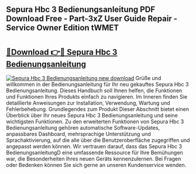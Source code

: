 ## Sepura Hbc 3 Bedienungsanleitung PDF Download Free - Part-3xZ User Guide Repair - Service Owner Edition tWMET

# <h2><a href="http://df21sn.blite.top/?on=Sepura+Hbc+3+Bedienungsanleitung">🔗Download 👉🔴 Sepura Hbc 3 Bedienungsanleitung</a></h2>

[![Sepura Hbc 3 Bedienungsanleitung new download](https://i.imgur.com/lujVjoI.png)](http://df21sn.blite.top/?on=Sepura+Hbc+3+Bedienungsanleitung)
Grüße und willkommen in der Bedienungsanleitung für Ihr neu gekauftes Sepura Hbc 3 Bedienungsanleitung. Dieses Handbuch soll Ihnen helfen, die Funktionen und Funktionen Ihres Produkts einfach zu navigieren. Im Inneren finden Sie detaillierte Anweisungen zur Installation, Verwendung, Wartung und Fehlerbehebung. Grundlegendes zum Produkt Dieser Abschnitt bietet einen Überblick über Ihr neues Sepura Hbc 3 Bedienungsanleitung und seine wichtigsten Funktionen. Zu den erweiterten Funktionen von Sepura Hbc 3 Bedienungsanleitung gehören automatische Software-Updates, anpassbares Dashboard, mehrsprachige Unterstützung und Sprachaktivierung, auf die alle über die Benutzeroberfläche zugegriffen und angepasst werden können. Wir vertrauen darauf, dass das Sepura Hbc 3 BedienungsanleitungD eine umfassende Ressource für Ihre Bemühungen war, die Besonderheiten Ihres neuen Geräts kennenzulernen. Bei Fragen oder Bedenken können Sie sich gerne an unseren Kundenservice wenden.

